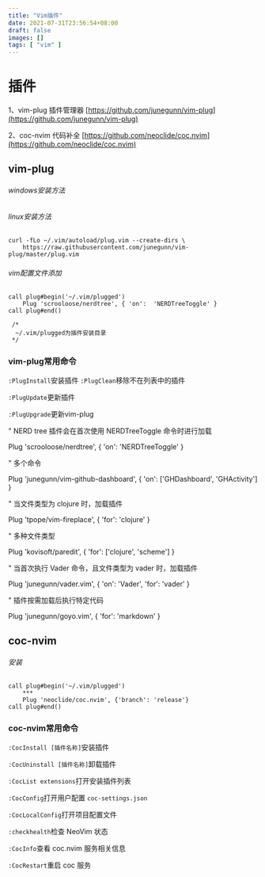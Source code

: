 ```yaml
---
title: "Vim插件"
date: 2021-07-31T23:56:54+08:00
draft: false
images: []
tags: [ "vim" ]
---
```


# 插件
1、vim-plug 插件管理器 [https://github.com/junegunn/vim-plug](https://github.com/junegunn/vim-plug)

2、coc-nvim 代码补全 [https://github.com/neoclide/coc.nvim](https://github.com/neoclide/coc.nvim)

## vim-plug

###### windows安装方法

###### linux安装方法
```
curl -fLo ~/.vim/autoload/plug.vim --create-dirs \
    https://raw.githubusercontent.com/junegunn/vim-plug/master/plug.vim
```
###### vim配置文件添加
```
call plug#begin('~/.vim/plugged')
    Plug 'scrooloose/nerdtree', { 'on':  'NERDTreeToggle' }
call plug#end()

 /*
  ~/.vim/plugged为插件安装目录 
 */
```

### vim-plug常用命令

```:PlugInstall```安装插件
```:PlugClean```移除不在列表中的插件

```:PlugUpdate```更新插件

```:PlugUpgrade```更新vim-plug

" NERD tree 插件会在首次使用 NERDTreeToggle 命令时进行加载

Plug 'scrooloose/nerdtree', { 'on': 'NERDTreeToggle' }

" 多个命令

Plug 'junegunn/vim-github-dashboard', { 'on': ['GHDashboard', 'GHActivity'] }

" 当文件类型为 clojure 时，加载插件

Plug 'tpope/vim-fireplace', { 'for': 'clojure' }

" 多种文件类型

Plug 'kovisoft/paredit', { 'for': ['clojure', 'scheme'] }

" 当首次执行 Vader 命令，且文件类型为 vader 时，加载插件

Plug 'junegunn/vader.vim',  { 'on': 'Vader', 'for': 'vader' }

" 插件按需加载后执行特定代码

Plug 'junegunn/goyo.vim', { 'for': 'markdown' }

## coc-nvim

###### 安装

```
call plug#begin('~/.vim/plugged')
    ***
    Plug 'neoclide/coc.nvim', {'branch': 'release'}
call plug#end()
```

### coc-nvim常用命令

```:CocInstall [插件名称]```安装插件

```:CocUninstall [插件名称]```卸载插件

```:CocList extensions```打开安装插件列表

```:CocConfig```打开用户配置 ```coc-settings.json```

```:CocLocalConfig```打开项目配置文件

```:checkhealth```检查 NeoVim 状态

```:CocInfo```查看 coc.nvim 服务相关信息

```:CocRestart```重启 coc 服务
